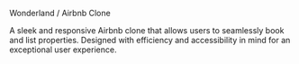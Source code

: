 Wonderland / Airbnb Clone


A sleek and responsive Airbnb clone that allows users to seamlessly book and list properties. Designed with efficiency and accessibility in mind for an exceptional user experience.

